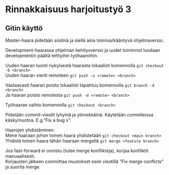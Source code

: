# Rinnakkaisuus harjoitustyö 3

## Gitin käyttö
Master-haara pidetään siistinä ja siellä aina toimiva/kääntyvä ohjelmaversio.

Development-haarassa ohjelman kehitysversio ja uudet toiminnot luodaan developmentin päältä tehtyihin työhaaroihin.

Uuden haaran luonti nykyisestä haarasta lokaalisti komennolla `git checkout -b <branch>`  
Uuden haaran vienti remoteen `git push -u <remote> <branch>`

Vastaavasti haaran poisto lokaalisti tapahtuu komennolla `git branch -d <branch>`  
Ja haaran poisto remotesta `git push -d <remote> <branch>`

Työhaaran vaihto komennolla `git checkout <branch>`

Pidetään commit-viestit lyhyinä ja ytimekkäinä. Käytetään commiteissa käskymuotoa. E.g."Fix a bug x".

Haarojen yhdistäminen:  
Mene haaraan johon toinen haara yhdistetään `git checkout <main branch>`  
Yhdistä toinen haara tähän haaraan mergellä `git merge <feature branch>`

Jos fast-forward ei onnistu (tulee merge konflikteja), korjaa konfliktit manuaalisesti.  
Korjausten jälkeen committaa muutokset esim viestillä "Fix merge conflicts" ja suorita merge.
